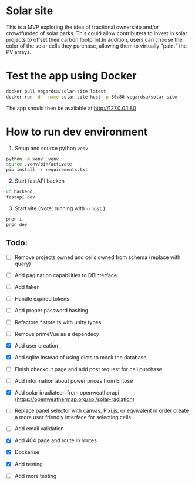 # Solar site

This is a MVP exploring the idea of fractional ownership and/or crowdfunded of solar parks. This could allow contributers to invest in solar projects to offset their carbon footprint.In addition, users can choose the color of the solar cells they purchase, allowing them to virtually "paint" the PV arrays.

# Test the app using Docker

```bash
docker pull vegardsa/solar-site:latest
docker run -d --name solar-site-host -p 80:80 vegardsa/solar-site

```

The app should then be available at http://127.0.0.1:80

# How to run dev environment

1. Setup and source python `venv`

```bash
python -m venv .venv
source .venv/bin/activate
pip install -r requirements.txt
```

2. Start fastAPI backen

```bash
cd backend
fastapi dev
```

3. Start vite (Note: running with `--host` )

```bash
pnpn i
pnpn dev
```

## Todo:

- [ ] Remove projects owned and cells owned from schema (replace with query)
- [ ] Add pagination capabilities to DBInterface
- [ ] Add faker
- [ ] Handle expired tokens
- [ ] Add proper password hashing
- [ ] Refactore \*.store.ts with unity types
- [ ] Remove primeVue as a dependecy
- [x] Add user creation
- [x] Add sqlite instead of using dicts to mock the database
- [ ] Finish checkout page and add post request for cell purchase
- [ ] Add information about power prices from Entose
- [x] Add solar irradiateon from openweatherapi (https://openweathermap.org/api/solar-radiation)
- [ ] Replace panel selector with canvas, Pixi.js, or eqvivalent in order create a more user friendly interface for selecting cells.
- [ ] Add email validation
- [x] Add 404 page and route in routes

- [x] Dockerise
- [x] Add testing
- [ ] Add more testing
